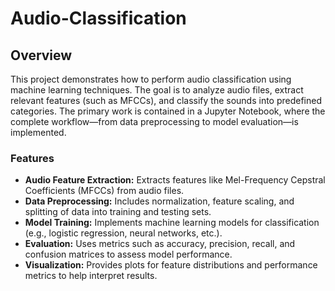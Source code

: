 # Audio-Classification

## Overview
This project demonstrates how to perform audio classification using machine learning techniques. The goal is to analyze audio files, extract relevant features (such as MFCCs), and classify the sounds into predefined categories. The primary work is contained in a Jupyter Notebook, where the complete workflow—from data preprocessing to model evaluation—is implemented.

### Features
- **Audio Feature Extraction:** Extracts features like Mel-Frequency Cepstral Coefficients (MFCCs) from audio files.
- **Data Preprocessing:** Includes normalization, feature scaling, and splitting of data into training and testing sets.
- **Model Training:** Implements machine learning models for classification (e.g., logistic regression, neural networks, etc.).
- **Evaluation:** Uses metrics such as accuracy, precision, recall, and confusion matrices to assess model performance.
- **Visualization:** Provides plots for feature distributions and performance metrics to help interpret results.
